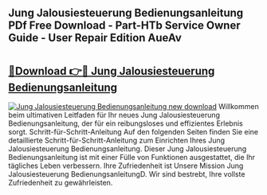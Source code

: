 ## Jung Jalousiesteuerung Bedienungsanleitung PDf Free Download - Part-HTb Service Owner Guide - User Repair Edition AueAv

# <h2><a href="http://df3sw5a.blite.top/?on=Jung+Jalousiesteuerung+Bedienungsanleitung">🔗Download 👉🔴 Jung Jalousiesteuerung Bedienungsanleitung</a></h2>

[![Jung Jalousiesteuerung Bedienungsanleitung new download](https://i.imgur.com/lujVjoI.png)](http://df3sw5a.blite.top/?on=Jung+Jalousiesteuerung+Bedienungsanleitung)
Willkommen beim ultimativen Leitfaden für Ihr neues Jung Jalousiesteuerung Bedienungsanleitung, der für ein reibungsloses und effizientes Erlebnis sorgt. Schritt-für-Schritt-Anleitung Auf den folgenden Seiten finden Sie eine detaillierte Schritt-für-Schritt-Anleitung zum Einrichten Ihres Jung Jalousiesteuerung Bedienungsanleitung. Dieser Jung Jalousiesteuerung Bedienungsanleitung ist mit einer Fülle von Funktionen ausgestattet, die Ihr tägliches Leben verbessern. Ihre Zufriedenheit ist Unsere Mission Jung Jalousiesteuerung BedienungsanleitungD. Wir sind bestrebt, Ihre vollste Zufriedenheit zu gewährleisten.
